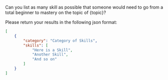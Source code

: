 Can you list as many skill as possible that someone would need to go from a total beginner to mastery on the topic of {topic}?

Please return your results in the following json format:
```json
[
    {
        "category": "Category of Skills",
        "skills": [
            "Here is a Skill",
            "Another Skill",
            "And so on"
        ]
    }
]
```